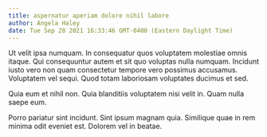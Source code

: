 ```yaml
---
title: aspernatur aperiam dolore nihil labore
author: Angela Haley
date: Tue Sep 28 2021 16:33:46 GMT-0400 (Eastern Daylight Time)
---
```

Ut velit ipsa numquam. In consequatur quos voluptatem molestiae omnis itaque. Qui consequuntur autem et sit quo voluptas nulla numquam. Incidunt iusto vero non quam consectetur tempore vero possimus accusamus. Voluptatem vel sequi. Quod totam laboriosam voluptates ducimus et sed.

 Quia eum et nihil non. Quia blanditiis voluptatem nisi velit in. Quam nulla saepe eum.

 Porro pariatur sint incidunt. Sint ipsum magnam quia. Similique quae in rem minima odit eveniet est. Dolorem vel in beatae.